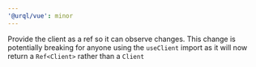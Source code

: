 ```yaml
---
'@urql/vue': minor
---
```


Provide the client as a ref so it can observe changes. This change is potentially breaking for
anyone using the `useClient` import as it will now return a `Ref<Client>` rather than a `Client`
